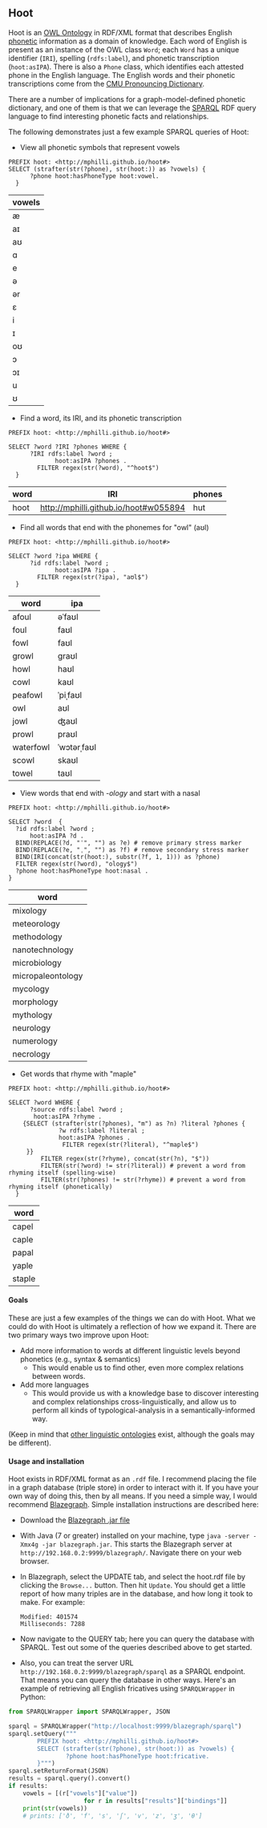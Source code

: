 ## Hoot

Hoot is an [OWL Ontology]() in RDF/XML format that describes English [phonetic](https://en.wikipedia.org/wiki/Phonetics) information as a domain of knowledge. Each word of English is present as an instance of the OWL class `Word`; each `Word` has a unique identifier (`IRI`), spelling (`rdfs:label`), and phonetic transcription (`hoot:asIPA`). There is also a `Phone` class, which identifies each attested phone in the English language. The English words and their phonetic transcriptions come from the [CMU Pronouncing Dictionary](http://www.speech.cs.cmu.edu/cgi-bin/cmudict).

There are a number of implications for a graph-model-defined phonetic dictionary, and one of them is that we can leverage the [SPARQL](https://www.w3.org/TR/sparql11-query/) RDF query language to find interesting phonetic facts and relationships. 

The following demonstrates just a few example SPARQL queries of Hoot: 

* View all phonetic symbols that represent vowels
```sparql
PREFIX hoot: <http://mphilli.github.io/hoot#>
SELECT (strafter(str(?phone), str(hoot:)) as ?vowels) {
      ?phone hoot:hasPhoneType hoot:vowel.
  }
```
vowels|
--- |
æ |
aɪ |
aʊ |
ɑ |
e |
ə |
ər |
ɛ |
i |
ɪ |
oʊ |
ɔ |
ɔɪ |
u |
ʊ |

* Find a word, its IRI, and its phonetic transcription
```SPARQL
PREFIX hoot: <http://mphilli.github.io/hoot#>

SELECT ?word ?IRI ?phones WHERE {
      ?IRI rdfs:label ?word ; 
             hoot:asIPA ?phones .
        FILTER regex(str(?word), "^hoot$")
  }
```
word | IRI | phones
--- | --- | ---
hoot | <http://mphilli.github.io/hoot#w055894> | hut

* Find all words that end with the phonemes for "owl" (aʊl)
```sparql
PREFIX hoot: <http://mphilli.github.io/hoot#>

SELECT ?word ?ipa WHERE {
      ?id rdfs:label ?word ; 
             hoot:asIPA ?ipa .
        FILTER regex(str(?ipa), "aʊl$")
  }
```
word | ipa |
--- | --- |
afoul | əˈfaʊl
foul | faʊl
fowl | faʊl
growl | graʊl
howl | haʊl
cowl | kaʊl
peafowl | ˈpiˌfaʊl
owl | aʊl
jowl | ʤaʊl
prowl | praʊl
waterfowl | ˈwɔtərˌfaʊl
scowl | skaʊl
towel | taʊl


* View words that end with *-ology* and start with a nasal
```sparql
PREFIX hoot: <http://mphilli.github.io/hoot#>

SELECT ?word  {
  ?id rdfs:label ?word ;
      hoot:asIPA ?d .
  BIND(REPLACE(?d, "ˈ", "") as ?e) # remove primary stress marker
  BIND(REPLACE(?e, "ˌ", "") as ?f) # remove secondary stress marker
  BIND(IRI(concat(str(hoot:), substr(?f, 1, 1))) as ?phone) 
  FILTER regex(str(?word), "ology$")
  ?phone hoot:hasPhoneType hoot:nasal .
}
```
word | 
--- |
mixology |
meteorology |
methodology |
nanotechnology |
microbiology |
micropaleontology |
mycology |
morphology |
mythology |
neurology |
numerology |
necrology |

* Get words that rhyme with "maple"
```sparql
PREFIX hoot: <http://mphilli.github.io/hoot#>

SELECT ?word WHERE {
      ?source rdfs:label ?word ; 
       hoot:asIPA ?rhyme .
    {SELECT (strafter(str(?phones), "m") as ?n) ?literal ?phones {
              ?w rdfs:label ?literal ;
              hoot:asIPA ?phones . 
               FILTER regex(str(?literal), "^maple$")
     }}
         FILTER regex(str(?rhyme), concat(str(?n), "$"))
         FILTER(str(?word) != str(?literal)) # prevent a word from rhyming itself (spelling-wise)
         FILTER(str(?phones) != str(?rhyme)) # prevent a word from rhyming itself (phonetically)
  }
  ```
  word |
  ---|
capel |
caple |
papal |
yaple |
staple |


#### Goals 

These are just a few examples of the things we can do with Hoot. What we could do with Hoot is ultimately a reflection of how we expand it. There are two primary ways two improve upon Hoot: 
  * Add more information to words at different linguistic levels beyond phonetics (e.g., syntax & semantics)
  	* This would enable us to find other, even more complex relations between words. 
  * Add more languages
  	* This would provide us with a knowledge base to discover interesting and complex relationships cross-linguistically, and allow us to perform all kinds of typological-analysis in a semantically-informed way. 
  	
(Keep in mind that [other linguistic ontologies](http://linguistics-ontology.org/info/about) exist, although the goals may be different). 
  
#### Usage and installation

Hoot exists in RDF/XML format as an `.rdf` file. I recommend placing the file in a graph database (triple store) in order to interact with it. If you have your own way of doing this, then by all means. If you need a simple way, I would recommend [Blazegraph](https://wiki.blazegraph.com/wiki/index.php/Main_Page). Simple installation instructions are described here: 

* Download the [Blazegraph .jar file](https://www.blazegraph.com/download/)
* With Java (7 or greater) installed on your machine, type `java -server -Xmx4g -jar blazegraph.jar`. This starts the Blazegraph server at `http://192.168.0.2:9999/blazegraph/`. Navigate there on your web browser. 
* In Blazegraph, select the UPDATE tab, and select the hoot.rdf file by clicking the `Browse...` button. Then hit `Update`. You should get a little report of how many triples are in the database, and how long it took to make. For example: 
    
      Modified: 401574
      Milliseconds: 7288
      
* Now navigate to the QUERY tab; here you can query the database with SPARQL. Test out some of the queries described above to get started. 
* Also, you can treat the server URL `http://192.168.0.2:9999/blazegraph/sparql` as a SPARQL endpoint. That means you can query the database in other ways. Here's an example of retrieving all English fricatives using `SPARQLWrapper` in Python: 

```Python
from SPARQLWrapper import SPARQLWrapper, JSON

sparql = SPARQLWrapper("http://localhost:9999/blazegraph/sparql")
sparql.setQuery("""
        PREFIX hoot: <http://mphilli.github.io/hoot#>
        SELECT (strafter(str(?phone), str(hoot:)) as ?vowels) {
                ?phone hoot:hasPhoneType hoot:fricative.
        }""")
sparql.setReturnFormat(JSON)
results = sparql.query().convert()
if results:
    vowels = [(r["vowels"]["value"])
                     for r in results["results"]["bindings"]]
    print(str(vowels))
    # prints: ['ð', 'f', 's', 'ʃ', 'v', 'z', 'ʒ', 'θ']
```
  
